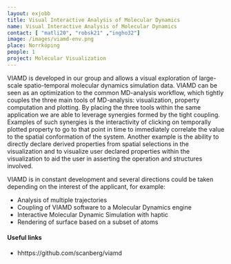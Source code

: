 ```yaml
---
layout: exjobb
title: Visual Interactive Analysis of Molecular Dynamics
name: Visual Interactive Analysis of Molecular Dynamics
contact: [ "matli20", "robsk21" ,"ingho32"]
image: /images/viamd-env.png
place: Norrköping
people: 1
project: Molecular Visualization
---
```


VIAMD is developed in our group and allows a visual exploration of large-scale spatio-temporal molecular dynamics simulation data. VIAMD can be seen as an optimization to the common MD-analysis workflow, which tightly couples the three main tools of MD-analysis: visualization, property computation and plotting. By placing the three tools within the same application we are able to leverage synergies formed by the tight coupling. Examples of such synergies is the interactivity of clicking on temporally plotted property to go to that point in time to immediately correlate the value to the spatial conformation of the system. Another example is the ability to directly declare derived properties from spatial selections in the visualization and to visualize user declared properties within the visualization to aid the user in asserting the operation and structures involved.

VIAMD is in constant development and several directions could be taken depending on the interest of the applicant, for example:
- Analysis of multiple trajectories
- Coupling of VIAMD software to a Molecular Dynamics engine
- Interactive Molecular Dynamic Simulation with haptic
- Rendering of surface based on a subset of atoms


#### Useful links
 - hhttps://github.com/scanberg/viamd

